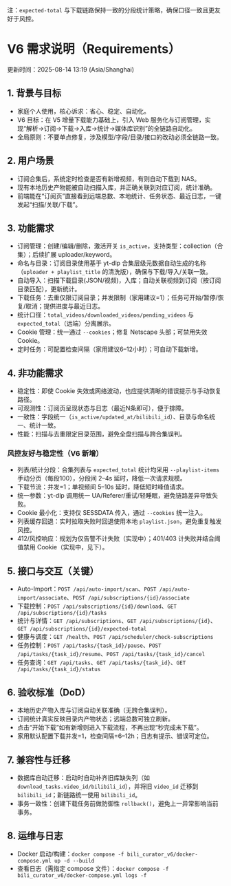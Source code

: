
注：`expected-total` 与下载链路保持一致的分段统计策略，确保口径一致且更友好于风控。
# V6 需求说明（Requirements）

更新时间：2025-08-14 13:19 (Asia/Shanghai)

## 1. 背景与目标
- 家庭个人使用，核心诉求：省心、稳定、自动化。
- V6 目标：在 V5 增量下载能力基础上，引入 Web 服务化与订阅管理，实现“解析→订阅→下载→入库→统计→媒体库识别”的全链路自动化。
- 全局原则：不要单点修复，涉及模型/字段/目录/接口的改动必须全链路一致。

## 2. 用户场景
- 订阅合集后，系统定时检查是否有新增视频，有则自动下载到 NAS。
- 现有本地历史产物能被自动扫描入库，并正确关联到对应订阅，统计准确。
- 前端能在“订阅页”直接看到远端总数、本地统计、任务状态、最近日志，一键发起“扫描/关联/下载”。

## 3. 功能需求
- 订阅管理：创建/编辑/删除，激活开关 `is_active`，支持类型：collection（合集）；后续扩展 uploader/keyword。
- 命名与目录：订阅目录使用基于 yt-dlp 合集层级元数据自动生成的名称（`uploader + playlist_title` 的清洗版），确保与下载/导入/关联一致。
- 自动导入：扫描下载目录(JSON/视频)，入库；自动关联视频到订阅（按订阅目录匹配），更新统计。
- 下载任务：去重仅限订阅目录；并发限制（家用建议=1）；任务可开始/暂停/恢复/取消；提供进度与最近日志。
- 统计口径：`total_videos/downloaded_videos/pending_videos` 与 `expected_total`（远端）分离展示。
- Cookie 管理：统一通过 `--cookies`；修复 Netscape 头部；可禁用失效 Cookie。
- 定时任务：可配置检查间隔（家用建议6–12小时）；可自动下载新增。

## 4. 非功能需求
- 稳定性：即使 Cookie 失效或网络波动，也应提供清晰的错误提示与手动恢复路径。
- 可观测性：订阅页呈现状态与日志（最近N条即可），便于排障。
- 一致性：字段统一（`is_active/updated_at/bilibili_id`）、目录与命名统一、统计一致。
- 性能：扫描与去重限定目录范围，避免全盘扫描与跨合集误判。

### 风控友好与稳定性（V6 新增）
- 列表/统计分段：合集列表与 `expected_total` 统计均采用 `--playlist-items` 手动分页（每段100），分段间 2–4s 延时，降低一次请求规模。
- 下载节流：并发=1；单视频间 5–10s 延时，降低短时峰值请求。
- 统一参数：yt-dlp 调用统一 UA/Referer/重试/轻睡眠，避免链路差异导致失败。
- Cookie 最小化：支持仅 SESSDATA 传入，通过 `--cookies` 统一注入。
- 列表缓存回退：实时拉取失败时回退使用本地 `playlist.json`，避免重复触发风控。
- 412/风控响应：规划为仅告警不计失败（实现中）；401/403 计失败并结合阈值禁用 Cookie（实现中，见下）。

## 5. 接口与交互（关键）
- Auto-Import：`POST /api/auto-import/scan`、`POST /api/auto-import/associate`、`POST /api/subscriptions/{id}/associate`
- 下载控制：`POST /api/subscriptions/{id}/download`、`GET /api/subscriptions/{id}/tasks`
- 统计与详情：`GET /api/subscriptions`、`GET /api/subscriptions/{id}`、`GET /api/subscriptions/{id}/expected-total`
- 健康与调度：`GET /health`、`POST /api/scheduler/check-subscriptions`
- 任务控制：`POST /api/tasks/{task_id}/pause`、`POST /api/tasks/{task_id}/resume`、`POST /api/tasks/{task_id}/cancel`
- 任务查询：`GET /api/tasks`、`GET /api/tasks/{task_id}`、`GET /api/tasks/{task_id}/status`

## 6. 验收标准（DoD）
- 本地历史产物入库与订阅自动关联准确（无跨合集误判）。
- 订阅统计真实反映目录内产物状态；远端总数可独立刷新。
- 点击“开始下载”如有新增则进入下载流程，不再出现“秒完成未下载”。
- 家用默认配置下载并发=1，检查间隔=6–12h；日志有提示、错误可定位。

## 7. 兼容性与迁移
- 数据库自动迁移：启动时自动补齐旧库缺失列（如 `download_tasks.video_id/bilibili_id`），并将旧 `video_id` 迁移到 `bilibili_id`；新链路统一使用 `bilibili_id`。
- 事务一致性：创建下载任务前做防御性 `rollback()`，避免上一异常影响当前事务。

## 8. 运维与日志
- Docker 启动/构建：`docker compose -f bili_curator_v6/docker-compose.yml up -d --build`
- 查看日志（需指定 compose 文件）：`docker compose -f bili_curator_v6/docker-compose.yml logs -f`
